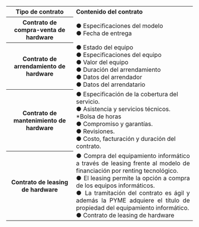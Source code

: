 

<table>
  <tr>
  <th>Tipo de contrato</th>
  <th align="Left">Contenido del contrato</th>  
  </tr><tr>
  <th>Contrato de compra-venta de hardware</th>
<td> ● Especificaciones del modelo<br>
   ● Fecha de entrega </td>
  </tr><tr>
  <th>Contrato de arrendamiento de hardware</th>
<td> ● Estado del equipo<br>
 ● Especificaciones del equipo <br>
 ● Valor del equipo<br>
 ● Duración del arrendamiento <br>
 ● Datos del arrendador<br>
 ● Datos del arrendatario</td>
  </tr><tr>
  <th>  Contrato de mantenimiento de hardware</th>
  <td> ● Especificación de la cobertura del servicio.<br>
 ● Asistencia y servicios técnicos. *Bolsa de horas<br>
 ● Compromiso y garantías.<br>
 ● Revisiones.<br>
 ● Costo, facturación y duración del contrato.</td>
  </tr><tr>
  <th>Contrato de leasing de hardware</th>
<td align="justify"> ● Compra del equipamiento informático a través de leasing frente al modelo de financiación por renting tecnológico.<br>
 ● El leasing permite la opción a compra de los equipos informáticos.<br>
   ● La tramitación del contrato es ágil y además la PYME adquiere el título de propiedad del equipamiento informático.<br>  ● Contrato de leasing de hardware</td>
  </tr>



